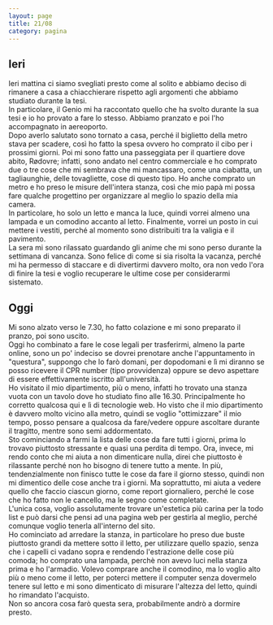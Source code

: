 ```yaml
--- 
layout: page
title: 21/08
category: pagina
---
```


## Ieri

Ieri mattina ci siamo svegliati presto come al solito e abbiamo deciso di
rimanere a casa a chiacchierare rispetto agli argomenti che abbiamo studiato
durante la tesi.  
In particolare, il Genio mi ha raccontato quello che ha svolto durante la sua
tesi e io ho provato a fare lo stesso. Abbiamo pranzato e poi l'ho accompagnato
in aereoporto.  
Dopo averlo salutato sono tornato a casa, perché il biglietto della metro stava
per scadere, così ho fatto la spesa ovvero ho comprato il cibo per i prossimi
giorni. Poi mi sono fatto una passeggiata per il quartiere dove abito, Rødovre;
infatti, sono andato nel centro commerciale e ho comprato due o tre cose che mi
sembrava che mi mancassaro, come una ciabatta, un tagliaunghie, delle
tovagliette, cose di questo tipo. Ho anche comprato un metro e ho preso le
misure dell'intera stanza, così che mio papà mi possa fare qualche progettino
per organizzare al meglio lo spazio della mia camera.  
In particolare, ho solo un letto e manca la luce, quindi vorrei almeno una
lampada e un comodino accanto al letto. Finalmente, vorrei un posto in cui
mettere i vestiti, perché al momento sono distribuiti tra la valigia e il
pavimento.  
La sera mi sono rilassato guardando gli anime che mi sono perso durante la
settimana di vancanza. Sono felice di come si sia risolta la vacanza, perché mi
ha permesso di staccare e di divertirmi davvero molto, ora non vedo l'ora di 
finire la tesi e voglio recuperare le ultime cose per considerarmi sistemato.

## Oggi

Mi sono alzato verso le 7.30, ho fatto colazione e mi sono preparato il pranzo,
poi sono uscito.  
Oggi ho combinato a fare le cose legali per trasferirmi, almeno la parte online,
sono un po' indeciso se dovrei prenotare anche l'appuntamento in "questura",
suppongo che lo farò domani, per dopodomani e lì mi diranno se posso ricevere il
CPR number (tipo provvidenza) oppure se devo aspettare di essere effettivamente
iscritto all'università.  
Ho visitato il mio dipartimento, più o meno, infatti ho trovato una stanza
vuota con un tavolo dove ho studiato fino alle 16.30. Principalmente ho corretto
qualcosa qui e lì di tecnologie web. Ho visto che il mio dipartimento è davvero
molto vicino alla metro, quindi se voglio "ottimizzare" il mio tempo, posso
pensare a qualcosa da fare/vedere oppure ascoltare durante il tragitto, mentre
sono semi addormentato.  
Sto cominciando a farmi la lista delle cose da fare tutti i giorni, prima lo
trovavo piuttosto stressante e quasi una perdita di tempo. Ora, invece, mi rendo
conto che mi aiuta a non dimenticare nulla, direi che piuttosto è rilassante
perché non ho bisogno di tenere tutto a mente. In più, tendenzialmente non
finisco tutte le cose da fare il giorno stesso, quindi non mi dimentico delle
cose anche tra i giorni. Ma soprattutto, mi aiuta a vedere quello che faccio
ciascun giorno, come report giornaliero, perché le cose che ho fatto non le
cancello, ma le segno come completate.  
L'unica cosa, voglio assolutamente trovare un'estetica più carina per la todo
list e può darsi che pensi ad una pagina web per gestirla al meglio, perché
comunque voglio tenerla all'interno del sito.  
Ho cominciato ad arredare la stanza, in particolare ho preso due buste piuttosto
grandi da mettere sotto il letto, per utilizzare quello spazio, senza che i
capelli ci vadano sopra e rendendo l'estrazione delle cose più comoda; ho
comprato una lampada, perchè non avevo luci nella stanza prima e ho l'armadio.
Volevo comprare anche il comodino, ma lo voglio alto più o meno come il letto,
per poterci mettere il computer senza dovermelo tenere sul letto e mi sono
dimenticato di misurare l'altezza del letto, quindi ho rimandato l'acquisto.  
Non so ancora cosa farò questa sera, probabilmente andrò a dormire presto.
